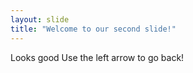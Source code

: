 ```yaml
---
layout: slide
title: "Welcome to our second slide!"
---
```

Looks good
Use the left arrow to go back!
